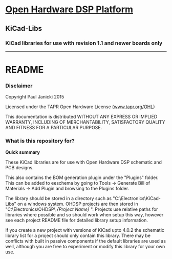 # [Open Hardware DSP Platform](http://www.ohdsp.org)
## KiCad-Libs
### KiCad libraries for use with revision 1.1 and newer boards only
---
# README
### Disclaimer
Copyright Paul Janicki 2015

Licensed under the TAPR Open Hardware License (www.tapr.org/OHL)

This documentation is distributed WITHOUT ANY EXPRESS OR IMPLIED WARRANTY, INCLUDING OF MERCHANTABILITY, SATISFACTORY QUALITY AND FITNESS FOR A PARTICULAR PURPOSE.

### What is this repository for?

**Quick summary**

These KiCad libraries are for use with Open Hardware DSP schematic and PCB designs. 

This also contains the BOM generation plugin under the "Plugins" folder. This can be added to eeschema by going to Tools -> Generate Bill of Materials -> Add Plugin and browsing to the Plugins folder.

The library should be stored in a directory such as "C:\Electronics\KiCad-Libs" on a windows system. OHDSP projects are then stored in "C:\Electronics\OHDSP\ *{Project Name}* ". Projects use relative paths for libraries where possible and so should work when setup this way, however see each project README file for detailed library setup information.

If you create a new project with versions of KiCad upto 4.0.2 the schematic library list for a project should only contain this library. There may be conflicts with built in passive components if the default libraries are used as well, although you are free to experiment or modify this library for your own use.